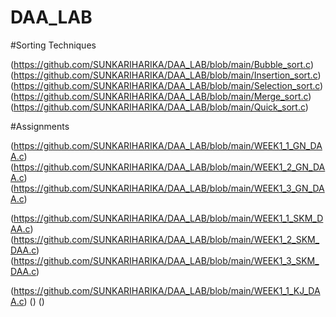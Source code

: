 # DAA_LAB

#Sorting Techniques

(https://github.com/SUNKARIHARIKA/DAA_LAB/blob/main/Bubble_sort.c)
(https://github.com/SUNKARIHARIKA/DAA_LAB/blob/main/Insertion_sort.c)
(https://github.com/SUNKARIHARIKA/DAA_LAB/blob/main/Selection_sort.c)
(https://github.com/SUNKARIHARIKA/DAA_LAB/blob/main/Merge_sort.c)
(https://github.com/SUNKARIHARIKA/DAA_LAB/blob/main/Quick_sort.c)

#Assignments

(https://github.com/SUNKARIHARIKA/DAA_LAB/blob/main/WEEK1_1_GN_DAA.c)
(https://github.com/SUNKARIHARIKA/DAA_LAB/blob/main/WEEK1_2_GN_DAA.c)
(https://github.com/SUNKARIHARIKA/DAA_LAB/blob/main/WEEK1_3_GN_DAA.c)

(https://github.com/SUNKARIHARIKA/DAA_LAB/blob/main/WEEK1_1_SKM_DAA.c)
(https://github.com/SUNKARIHARIKA/DAA_LAB/blob/main/WEEK1_2_SKM_DAA.c)
(https://github.com/SUNKARIHARIKA/DAA_LAB/blob/main/WEEK1_3_SKM_DAA.c)

(https://github.com/SUNKARIHARIKA/DAA_LAB/blob/main/WEEK1_1_KJ_DAA.c)
()
()
